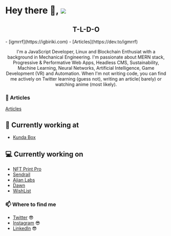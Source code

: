 # Hey there 👋, ![](https://komarev.com/ghpvc/?username=igmrrf&label=VIEWS)

<h2 align="center">T-L-D-O</h2>
- [igmrrf](https://igbiriki.com)
- [Articles](https://dev.to/igmrrf)
<p align="center">I'm a JavaScript Developer, Linux and Blockchain Enthusiat with a background in Mechanical Engineering.
I'm passionate about MERN stack, Progressive & Performative Web Apps, Headless CMS, Sustainability, Machine Learning, Neural Networks, Artificial Intelligence, Game Development (VR) and Automation.
When I'm not writing code, you can find me actively on Twitter learning (guess not), writing an article( barely) or watching anime (most likely).</p>



### :rocket: Articles
[Articles](https://dev.to/igmrrf)

## 💼 Currently working at

- [Kunda Box](https://kundabox.com)

## 💻 Currently working on

- [NFT Print Pro](https://nftprintpro.com)
- [Sendrail](https://sendrail.co)
- [Ajian Labs](https://ajianlabs.com)
- [Dawn](https://www.linkedin.com/company/dawnaistudy/)
- [WishList](https://wishlist.netlify.app)

### 📫 Where to find me

- [Twitter](https://twitter.com/igmrrf) 😎
- [Instagram](https://instagram.com/igmrrf) 😎
- [LinkedIn](https://linkedin.com/in/igmrrf) 😎
